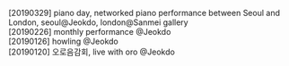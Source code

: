 [20190329] piano day, networked piano performance between Seoul and London, seoul@Jeokdo, london@Sanmei gallery<br>
[20190226] monthly performance @Jeokdo<br>
[20190126] howling @Jeokdo<br>
[20190120] 오로음감회, live with oro @Jeokdo<br>
